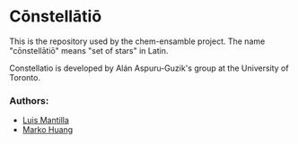 # Cōnstellātiō
This is the repository used by the chem-ensamble project. The name "cōnstellātiō" means "set of stars" in Latin.

Constellatio is developed by Alán Aspuru-Guzik's group at the University of Toronto.

### Authors:
- [Luis Mantilla](https://github.com/BestQuark)
- [Marko Huang](https://linkedin.com/in/markohuang)